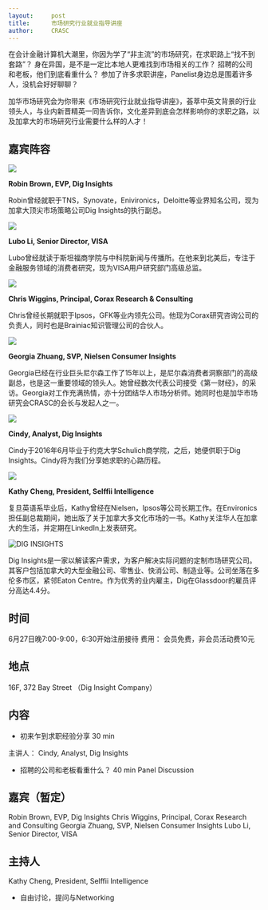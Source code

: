 ```yaml
---
layout: 	post
title:      市场研究行业就业指导讲座
author:     CRASC
---
```


在会计金融计算机大潮里，你因为学了“非主流”的市场研究，在求职路上“找不到套路”？
身在异国，是不是一定比本地人更难找到市场相关的工作？
招聘的公司和老板，他们到底看重什么？
参加了许多求职讲座，Panelist身边总是围着许多人，没机会好好聊聊？

加华市场研究会为你带来《市场研究行业就业指导讲座》，荟萃中英文背景的行业领头人，与业内新晋精英一同告诉你，文化差异到底会怎样影响你的求职之路，以及加拿大的市场研究行业需要什么样的人才！

## 嘉宾阵容

![](https://mmbiz.qpic.cn/mmbiz_jpg/bbylg7SuiaLcpDkOqYVKh6CNibEC06cPSqrKMgGxFJqUPHQoiaqx0v6ks3ib7NQraJIPIxfqJFv25ydxgiafCFySQicQ/640?wx_fmt=jpeg&tp=webp&wxfrom=5&wx_lazy=1)

**Robin Brown, EVP, Dig Insights**

Robin曾经就职于TNS，Synovate，Enivironics，Deloitte等业界知名公司，现为加拿大顶尖市场策略公司Dig Insights的执行副总。

![](https://mmbiz.qpic.cn/mmbiz_jpg/bbylg7SuiaLcpDkOqYVKh6CNibEC06cPSq0H3zZSNDZKjKZjQiaWuapYI8aXSM8W9yl6icEMhicGm0vicndpnWgCGicDA/640?wx_fmt=jpeg&tp=webp&wxfrom=5&wx_lazy=1)

**Lubo Li, Senior Director, VISA**

Lubo曾经就读于斯坦福商学院与中科院新闻与传播所。在他来到北美后，专注于金融服务领域的消费者研究，现为VISA用户研究部门高级总监。

![](https://mmbiz.qpic.cn/mmbiz_jpg/bbylg7SuiaLcpDkOqYVKh6CNibEC06cPSqibtnG40s6qMh8rYr20JmicDibtXbyB1MWmAOUaJsl5acUa50yk1E5LibSQ/640?wx_fmt=jpeg&tp=webp&wxfrom=5&wx_lazy=1)

**Chris Wiggins, Principal, Corax Research & Consulting**

Chris曾经长期就职于Ipsos，GFK等业内领先公司。他现为Corax研究咨询公司的负责人，同时也是Brainiac知识管理公司的合伙人。

![](https://mmbiz.qpic.cn/mmbiz_jpg/bbylg7SuiaLcpDkOqYVKh6CNibEC06cPSq4JUFWn3aqxVojsrwbicujlWoF7ef9Lvnt9ic33u5D6c0UiaxV8Via8E5rw/640?wx_fmt=jpeg&tp=webp&wxfrom=5&wx_lazy=1)

**Georgia Zhuang, SVP, Nielsen Consumer Insights**

Georgia已经在行业巨头尼尔森工作了15年以上，是尼尔森消费者洞察部门的高级副总，也是这一重要领域的领头人。她曾经数次代表公司接受《第一财经》，<Canada Grocer>的采访。Georgia对工作充满热情，亦十分团结华人市场分析师。她同时也是加华市场研究会CRASC的会长与发起人之一。

![](https://mmbiz.qpic.cn/mmbiz_jpg/bbylg7SuiaLcpDkOqYVKh6CNibEC06cPSq2kHhGTV2Jia4VFpwDAZK828l8e2K9FA8dNh3Zz8NGOqYmmbcFeGvkFg/640?wx_fmt=jpeg&tp=webp&wxfrom=5&wx_lazy=1)

**Cindy, Analyst, Dig Insights**

Cindy于2016年6月毕业于约克大学Schulich商学院，之后，她便供职于Dig Insights。Cindy将为我们分享她求职的心路历程。

![](https://mmbiz.qpic.cn/mmbiz_jpg/bbylg7SuiaLcpDkOqYVKh6CNibEC06cPSqkdFibxFOBL45CK7bkd1YSn9a0Z0mtGsP0ymZYIX5dvamDUhACaHiakew/640?wx_fmt=jpeg&tp=webp&wxfrom=5&wx_lazy=1)

**Kathy Cheng, President, Selffii Intelligence**

复旦英语系毕业后，Kathy曾经在Nielsen，Ipsos等公司长期工作。在Environics担任副总裁期间，她出版了关于加拿大多文化市场的<Migration Nation>一书。Kathy关注华人在加拿大的生活，并定期在LinkedIn上发表研究。

![DIG INSIGHTS](https://mmbiz.qpic.cn/mmbiz_png/bbylg7SuiaLcpDkOqYVKh6CNibEC06cPSqOsGb2zm1G7f1h8CNPia1Sy8QAicnAicy0HttlN4EwR2AKwfjgywicMPKOg/640?wx_fmt=png&tp=webp&wxfrom=5&wx_lazy=1)

Dig Insights是一家以解读客户需求，为客户解决实际问题的定制市场研究公司。其客户包括加拿大的大型金融公司、零售业、快消公司、制造业等。公司坐落在多伦多市区，紧邻Eaton Centre。作为优秀的业内雇主，Dig在Glassdoor的雇员评分高达4.4分。



## 时间

6月27日晚7:00-9:00，6:30开始注册接待
费用：
会员免费，非会员活动费10元

## 地点

16F, 372 Bay Street （Dig Insight Company）

## 内容

* 初来乍到求职经验分享 
30 min

主讲人： 
Cindy, Analyst, Dig Insights

* 招聘的公司和老板看重什么？ 
40 min Panel Discussion

## 嘉宾（暂定）

Robin Brown, EVP, Dig Insights
Chris Wiggins, Principal, Corax Research and Consulting
Georgia Zhuang, SVP, Nielsen Consumer Insights
Lubo Li, Senior Director, VISA

## 主持人

Kathy Cheng, President, Selffii Intelligence

* 自由讨论，提问与Networking